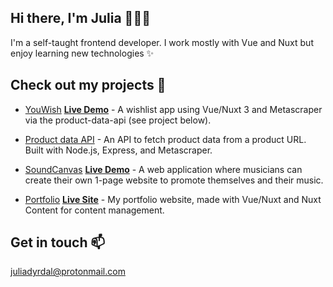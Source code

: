 ## Hi there, I'm Julia 👩🏻‍💻

I'm a self-taught frontend developer. I work mostly with Vue and Nuxt but enjoy learning new technologies ✨

## Check out my projects 🚀
- [YouWish](https://github.com/juliadyrdal/youwish-frontend) **[Live Demo](https://youwish-frontend.onrender.com/)** - A wishlist app using Vue/Nuxt 3 and Metascraper via the product-data-api (see project below).  

- [Product data API](https://github.com/juliadyrdal/product-data-api) - An API to fetch product data from a product URL. Built with Node.js, Express, and Metascraper.

- [SoundCanvas](https://github.com/juliadyrdal/soundcanvas) **[Live Demo](https://soundcanvas-kw93.onrender.com/)** - A web application where musicians can create their own 1-page website to promote themselves and their music.  

- [Portfolio](https://github.com/juliadyrdal/portfolio-nuxt) **[Live Site](https://portfolio-nuxt-ee5y.onrender.com/)** - My portfolio website, made with Vue/Nuxt and Nuxt Content for content management.  

## Get in touch 📫
[juliadyrdal@protonmail.com](mailto:juliadyrdal@protonmail.com)

